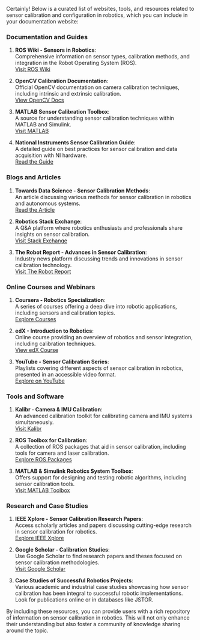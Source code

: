 Certainly! Below is a curated list of websites, tools, and resources related to sensor calibration and configuration in robotics, which you can include in your documentation website:

### Documentation and Guides
1. **ROS Wiki - Sensors in Robotics**:  
   Comprehensive information on sensor types, calibration methods, and integration in the Robot Operating System (ROS).  
   [Visit ROS Wiki](http://wiki.ros.org/sensor)

2. **OpenCV Calibration Documentation**:  
   Official OpenCV documentation on camera calibration techniques, including intrinsic and extrinsic calibration.  
   [View OpenCV Docs](https://docs.opencv.org/4.x/dc/dbb/tutorial_distrecalibration.html)

3. **MATLAB Sensor Calibration Toolbox**:  
   A source for understanding sensor calibration techniques within MATLAB and Simulink.  
   [Visit MATLAB](https://www.mathworks.com/help/robotics/ref/robotics.sensormodel.html)

4. **National Instruments Sensor Calibration Guide**:  
   A detailed guide on best practices for sensor calibration and data acquisition with NI hardware.  
   [Read the Guide](https://www.ni.com/en-us/innovations/white-papers/06/sensor-calibration.html)

### Blogs and Articles
1. **Towards Data Science - Sensor Calibration Methods**:  
   An article discussing various methods for sensor calibration in robotics and autonomous systems.  
   [Read the Article](https://towardsdatascience.com/sensor-calibration-in-robotics-c5a17f8cdf7)

2. **Robotics Stack Exchange**:  
   A Q&A platform where robotics enthusiasts and professionals share insights on sensor calibration.  
   [Visit Stack Exchange](https://robotics.stackexchange.com/questions/tagged/calibration)

3. **The Robot Report - Advances in Sensor Calibration**:  
   Industry news platform discussing trends and innovations in sensor calibration technology.  
   [Visit The Robot Report](https://www.therobotreport.com)

### Online Courses and Webinars
1. **Coursera - Robotics Specialization**:  
   A series of courses offering a deep dive into robotic applications, including sensors and calibration topics.  
   [Explore Courses](https://www.coursera.org/specializations/robotics)

2. **edX - Introduction to Robotics**:  
   Online course providing an overview of robotics and sensor integration, including calibration techniques.  
   [View edX Course](https://www.edx.org/course/introduction-to-robotics)

3. **YouTube - Sensor Calibration Series**:  
   Playlists covering different aspects of sensor calibration in robotics, presented in an accessible video format.  
   [Explore on YouTube](https://www.youtube.com/results?search_query=sensor+calibration+in+robotics)

### Tools and Software
1. **Kalibr - Camera & IMU Calibration**:  
   An advanced calibration toolkit for calibrating camera and IMU systems simultaneously.  
   [Visit Kalibr](https://github.com/ethz-asl/kalibr)

2. **ROS Toolbox for Calibration**:  
   A collection of ROS packages that aid in sensor calibration, including tools for camera and laser calibration.  
   [Explore ROS Packages](http://wiki.ros.org/calibration)

3. **MATLAB & Simulink Robotics System Toolbox**:  
   Offers support for designing and testing robotic algorithms, including sensor calibration tools.  
   [Visit MATLAB Toolbox](https://www.mathworks.com/products/robotics.html)

### Research and Case Studies
1. **IEEE Xplore - Sensor Calibration Research Papers**:  
   Access scholarly articles and papers discussing cutting-edge research in sensor calibration for robotics.  
   [Explore IEEE Xplore](https://ieeexplore.ieee.org/Xplore/home.jsp)

2. **Google Scholar - Calibration Studies**:  
   Use Google Scholar to find research papers and theses focused on sensor calibration methodologies.  
   [Visit Google Scholar](https://scholar.google.com)

3. **Case Studies of Successful Robotics Projects**:  
   Various academic and industrial case studies showcasing how sensor calibration has been integral to successful robotic implementations. Look for publications online or in databases like JSTOR.

By including these resources, you can provide users with a rich repository of information on sensor calibration in robotics. This will not only enhance their understanding but also foster a community of knowledge sharing around the topic.